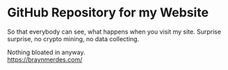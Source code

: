 # GitHub Repository for my Website

So that everybody can see, what happens when you visit my site.
Surprise surprise, no crypto mining, no data collecting.

Nothing bloated in anyway.\
https://braynmerdes.com/